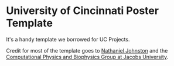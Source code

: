 # University of Cincinnati Poster Template

It's a handy template we borrowed for UC Projects.

Credit for most of the template goes to [Nathaniel Johnston][1] and the [Computational Physics and Biophysics Group at Jacobs University][2].

[1]: www.nathanieljohnston.com/index.php/2009/08/latex-poster-template
[2]: https://teamwork.jacobs-university.de:8443/confluence/display/CoPandBiG/LaTeX+Poster
